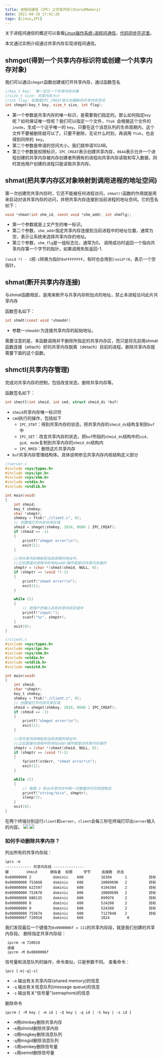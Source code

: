 ```yaml
---
title: 进程间通信（IPC）之共享内存(SharedMemory)
date: 2021-08-10 17:41:26
tags: [Linux,IPC]
---
```

关于进程间通信的概述可以查看[Linux操作系统-进程间通信](https://dunky-z.github.io/2021/08/10/Linux%E6%93%8D%E4%BD%9C%E7%B3%BB%E7%BB%9F-%E8%BF%9B%E7%A8%8B%E9%97%B4%E9%80%9A%E4%BF%A1/)，[代码同步在这里](https://github.com/Dunky-Z/learning-linux/tree/main/IPC/SharedMemory)。

本文通过实例介绍通过共享内存实现进程间通信。

## shmget(得到一个共享内存标识符或创建一个共享内存对象)

我们可以通过`shmget`函数创建或打开共享内存，通过函数签名
```c
//key_t key:  唯一定位一个共享内存对象
//size_t size: 共享内存大小
//int flag: 如果是IPC_CREAT表示创建新的共享内存空间
int shmget(key_t key, size_t size, int flag);
```
- 第一个参数是共享内存的唯一标识，是需要我们指定的。那么如何指定`key`呢？如何保证唯一性呢？我们可以指定一个文件，`ftok `会根据这个文件的 `inode`，生成一个近乎唯一的 `key`。只要在这个消息队列的生命周期内，这个文件不要被删除就可以了。只要不删除，无论什么时刻，再调用 `ftok`，也会得到同样的` key`。
- 第二个参数是申请的空间大小，我们就申请1024B。
- 第三个参数是权限标识，`IPC_CREAT`表示创建共享内存，`0644`表示允许一个进程创建的共享内存被内存创建者所拥有的进程向共享内存读取和写入数据，同时其他用户创建的进程只能读取共享内存。

## shmat(把共享内存区对象映射到调用进程的地址空间)

第一次创建完共享内存时，它还不能被任何进程访问，`shmat()`函数的作用就是用来启动对该共享内存的访问，并把共享内存连接到当前进程的地址空间。它的签名如下：
```c
void *shmat(int shm_id, const void *shm_addr, int shmflg);
```
- 第一个参数就是上文产生的唯一标识。
- 第二个参数，`shm_addr`指定共享内存连接到当前进程中的地址位置，通常为空，表示让系统来选择共享内存的地址。
- 第三个参数，`shm_flg`是一组标志位，通常为0。
调用成功时返回一个指向共享内存第一个字节的指针，如果调用失败返回-1.

`(void *) - 1`把`-1`转换为指针`0xFFFFFFFF`，有时也会用到`(void*)0`，表示一个空指针。


## shmat(断开共享内存连接)

与shmat函数相反，是用来断开与共享内存附加点的地址，禁止本进程访问此片共享内存

函数签名如下：
```c
int shmdt(const void *shmaddr)
```
- 参数一`shmaddr`为连接共享内存的起始地址。

需要注意的是，本函数调用并不删除所指定的共享内存区，而只是将先前用shmat函数连接（attach）好的共享内存脱离（detach）目前的进程。删除共享内存就需要下面的这个函数。



## shmctl(共享内存管理)

完成对共享内存的控制，包括改变状态，删除共享内存等。

函数签名如下：
```c
int shmctl(int shmid, int cmd, struct shmid_ds *buf)
```
- `shmid`共享内存唯一标识符
- `cmd`执行的操作，包括如下
  - `IPC_STAT`：得到共享内存的状态，把共享内存的`shmid_ds`结构复制到`buf`中
  - `IPC_SET`：改变共享内存的状态，把`buf`所指的`shmid_ds`结构中的`uid`、`gid`、`mode`复制到共享内存的`shmid_ds`结构内
  - `IPC_RMID`：删除这片共享内存
- `buf`共享内存管理结构体。具体说明参见共享内存内核结构定义部分











```c
//server.c
#include <sys/types.h>
#include <sys/ipc.h>
#include <sys/shm.h>
#include <stdio.h>
#include <stdlib.h>

int main(void)
{
    int shmid;
    key_t shmkey;
    char *shmptr;
    shmkey = ftok("./client.c", 0);
    // 创建或打开内存共享区域
    shmid = shmget(shmkey, 1024, 0666 | IPC_CREAT);
    if (shmid == -1)
    {
        printf("shmget error!\n");
        exit(1);
    }

    //将共享内存映射到当前进程的地址中，
    //之后直接对进程中的地址addr操作就是对共享内存操作
    shmptr = (char *)shmat(shmid, NULL, 0);
    if (shmptr == (void *)-1)
    {
        printf("shmat error!\n");
        exit(1);
    }

    while (1)
    {
        // 把用户的输入存到共享内存区域中
        printf("input:");
        scanf("%s", shmptr);
    }
    exit(0);
}
```

```c
//client.c
#include <sys/types.h>
#include <sys/ipc.h>
#include <sys/shm.h>
#include <stdio.h>
#include <stdlib.h>
#include <unistd.h>

int main(void)
{
    int shmid;
    char *shmptr;
    key_t shmkey;
    shmkey = ftok("./client.c", 0);
    // 创建或打开内存共享区域
    shmid = shmget(shmkey, 1024, 0666 | IPC_CREAT);
    if (shmid == -1)
    {
        printf("shmget error!\n");
        exit(1);
    }

    //将共享内存映射到当前进程的地址中，
    //之后直接对进程中的地址addr操作就是对共享内存操作
    shmptr = (char *)shmat(shmid, NULL, 0);
    if (shmptr == (void *)-1)
    {
        fprintf(stderr, "shmat error!\n");
        exit(1);
    }

    while (1)
    {
        // 每隔 3 秒从共享内存中取一次数据并打印到控制台
        printf("string:%s\n", shmptr);
        sleep(3);
    }
    exit(0);
}
```
在两个终端分别运行`client`和`server`，`client`会每三秒在终端打印出`server`输入的内容。
![](https://gitee.com/dominic_z/markdown_picbed/raw/master/img/20210810205816.png)
![](https://gitee.com/dominic_z/markdown_picbed/raw/master/img/20210810205830.png)

### 如何手动删除共享内存？
列出所有的共享内存段：
```
ipcs -m
------------ 共享内存段 --------------
键        shmid      拥有者  权限     字节     连接数  状态      
0x00000000 2          dominic    600        16384      1          目标       
0x00000000 753668     dominic    606        10089696   2          目标       
0x00000000 622597     dominic    600        4194304    2          目标       
0x00000000 753670     dominic    606        10089696   2          目标       
0x00000000 688135     dominic    600        899976     2          目标       
0x00000000 8          dominic    600        524288     2          目标       
0x00000000 9          dominic    600        524288     2          目标       
0x00000000 753674     dominic    600        7127040    2          目标 
0x0000006f 720918     dominic    666        1024        0
```
我们发现最后一个键值为`0x0000006f = 111`的共享内存段，就是我们创建的共享内存段。
删除指定共享内存段：
```
 ipcrm -m 720918  
 或者 
 ipcrm -M 0x0000006f  
```

信号量和消息队列的操作，命令类似，只是参数不同。
查看命令：
```
ipcs [-m|-q|-s]
```
- `-m` 输出有关共享内存(shared memory)的信息
- `-q` 输出有关信息队列(message queue)的信息
- `-s` 输出有关“信号量”(semaphore)的信息
  
删除命令
```
ipcrm [ -M key | -m id | -Q key | -q id | -S key | -s id ]
```
- `-M`用shmkey删除共享内存
- `-m`用shmid删除共享内存
- `-Q`用msgkey删除消息队列
- `-q`用msgid删除消息队列
- `-S`用semkey删除信号量
- `-s`用semid删除信号量